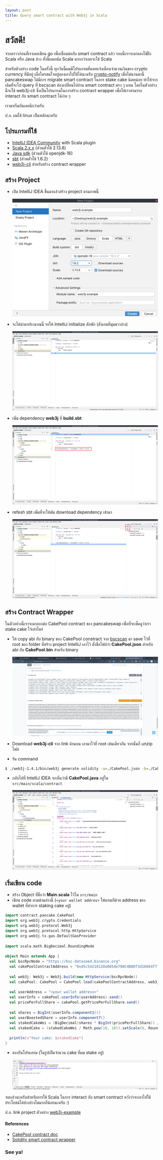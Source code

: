 ```yaml
---
layout: post
title: Query smart contract with Web3j in Scala
---
```


# สวัสดี!

จากคราวก่อนที่เราเคยเขียน go เพื่อเชื่อมต่อกับ smart contract แล้ว รอบนี้เราจะมาลองใช้ฝั่ง Scala หรือ Java บ้าง ทั้งนี้ผมถนัด Scala มากกว่าเลยจะใช้ Scala

สำหรับตัวอย่าง code ในครั้งนี้ ทุกวันนี้ผมมีโปรแกรมที่คอยแจ้งเตือนจำนวนเงินของ crypto currency ที่มีอยู่ เผื่อใครสนใจอยู่ลองเอาไปใช้ได้นะครับ [crypto-notify](https://github.com/oat9002/crypto-notify) เมื่อไม่นานมานี้ pancakeswap ได้มีการ migrate smart contract ในการ stake cake นิดหน่อย ทำให้จากเดิมที่จะไป query ที่ bscscan ต้องเปลี่ยนไปอ่าน smart contract ตรง ๆ แทน โดยในตัวอย่างนี้จะใช้ web3j-cli ซึ่งเป็นโปรแกรมในการสร้าง contract wrapper เพื่อให้เราสามารถ interact กับ smart contract ได้ง่าย ๆ

เรามาเริ่มกันเลยดีกว่าครับ

ป.ล. ผมใช้ linux เป็นหลักนะครับ

## โปรแกรมที่ใช้

-   [IntelliJ IDEA Community](https://www.jetbrains.com/idea/download) with Scala plugin
-   [Scala 2.x.x](https://www.scala-lang.org/download/) (ส่วนตัวใช้ 2.13.8)
-   [Java sdk](https://adoptium.net/) (ส่วนตัวใช้ openjdk-16)
-   [sbt](https://www.scala-sbt.org/download.html) (ส่วนตัวใช้ 1.6.2)
-   [web3j-cli](https://github.com/web3j/web3j-cli/releases) สำหรับสร้าง contract wrapper

## สร้าง Project

-   เปิด IntelliJ IDEA ขึ้นมาเเล้วสร้าง project ตามภาพนี้

    ![create project](/assets/web3j/intellij-create-project.png)

-   จะได้น่าตาประมาณนี้ รอให้ IntelliJ initialize สักพัก (สังเกตที่มุมขวาล่าง)

    ![home](/assets/web3j/intellij-home.png)

-   เพิ่ม dependency **web3j** ที่ **build.sbt**

    ![add dependency](/assets/web3j/intellij-dep.jpg)

-   refesh sbt เพิ่มที่จะให้มัน download dependency เข้ามา

    ![sbt refresh](/assets/web3j/intellij-sbt-refresh.jpg)

## สร้าง Contract Wrapper

ในตัวอย่างนี้เราจะมาลองต่อ CakePool contract ของ pancakeswap เพื่อที่จะเช็คดูว่าเรา stake cake ไว้เท่าไหร่

-   ให้ copy abi กับ binary ของ CakePool constract จาก [bscscan](https://bscscan.com/address/0x45c54210128a065de780c4b0df3d16664f7f859e#code) มา save ไว้ที่ root ของ folder ที่สร้าง project IntelliJ เอาไว้ ตั้งชื่อไฟล์ว่า **CakePool.json** สำหรับ abi กับ **CakePool.bin** สำหรับ binary

    ![abi bin](/assets/web3j/abi-bin.png)

-   Download **web3j-cli** จาก link ด้านบน เอามาไว้ที่ root เช่นเดียวกัน จากนั้นก็ unzip ไฟล์
-   รัน command

```bash
$ ./web3j-1.4.1/bin/web3j generate solidity -a=./CakePool.json -b=./CakePool.bin -o=./src/main/scala -p=contract.pancake

```

-   กลับไปที่ IntelliJ IDEA จะเห็นว่ามี **CakePool.java** อยู่ใน `src/main/scala/contract`

    ![CakePool](/assets/web3j/contract-wrapper.png)

## เริ่มเขียน code

-   สร้าง Object ที่ชื่อว่า **Main.scala** ไว้ใน `src/main`
-   เขียน code ตามด้านล่างนี้ (`<your wallet addres>` ให้แทนทีด้วย address ของ wallet ที่ทำการ staking cake อยู่)

```scala
import contract.pancake.CakePool
import org.web3j.crypto.Credentials
import org.web3j.protocol.Web3j
import org.web3j.protocol.http.HttpService
import org.web3j.tx.gas.DefaultGasProvider

import scala.math.BigDecimal.RoundingMode

object Main extends App {
  val bscRpcNode = "https://bsc-dataseed.binance.org"
  val cakePoolContractAddress = "0x45c54210128a065de780C4B0Df3d16664f7f859e"

  val web3j: Web3j = Web3j.build(new HttpService(bscRpcNode))
  val cakePool: CakePool = CakePool.load(cakePoolContractAddress, web3j, Credentials.create("0") ,  new DefaultGasProvider())

  val userAddress = "<your wallet address>"
  val userInfo = cakePool.userInfo(userAddress).send()
  val pricePerFullShare = cakePool.getPricePerFullShare.send()

  val shares = BigInt(userInfo.component1())
  val userBoostedShare = userInfo.component7()
  val stakedCakeWei = (BigDecimal(shares * BigInt(pricePerFullShare)) / Math.pow(10, 18)) - BigDecimal(userBoostedShare)
  val stakedCake = (stakedCakeWei / Math.pow(10, 18)).setScale(6, RoundingMode.HALF_UP)

  println(s"Your cake: $stakedCake")
}

```

-   ลองรันโปรแกรม (ในรูปเป็นจำนวน cake ที่ผม stake อยู่)

    ![result](/assets/web3j/result.png)

จบเเล้วนะครับสำหรับการใช้ Scala ในการ interact กับ smart contract หวังว่าจะเอาไปใช้ประโยชน์ได้บ้างบ้างไม่มากก็น้อยนะครับ :)

ป.ล. link project ตัวอย่าง [web3j-example](https://github.com/oat9002/web3j-example)

#### References

-   [CakePool contract doc](https://docs.pancakeswap.finance/code/migration/cake-syrup-pool)
-   [Solidity smart contract wrapper](https://docs.web3j.io/4.8.7/smart_contracts/construction_and_deployment/#solidity-smart-contract-wrappers)

### See ya!
